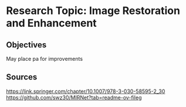 # Research Topic: Image Restoration and Enhancement

## Objectives
May place pa for improvements

## Sources
https://link.springer.com/chapter/10.1007/978-3-030-58595-2_30
https://github.com/swz30/MIRNet?tab=readme-ov-fileg